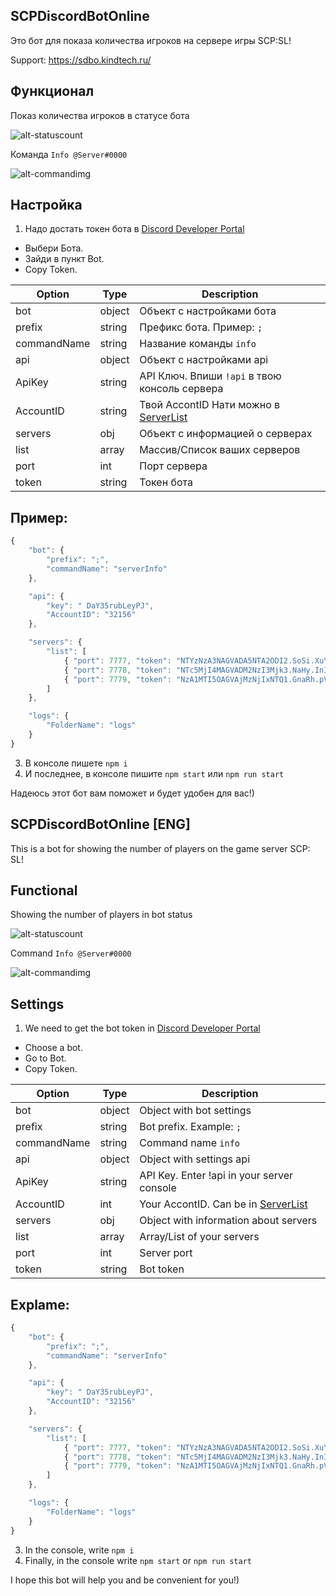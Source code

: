 SCPDiscordBotOnline
---------------------

Это бот для показа количества игроков на сервере игры SCP:SL!

Support: https://sdbo.kindtech.ru/

Функционал
---------------------

Показ количества игроков в статусе бота

![alt-statuscount](https://i.imgur.com/pkCTSYxl.png)

Команда `Info @Server#0000`

![alt-commandimg](https://i.imgur.com/M3FNNwJ.png)

Настройка
---------------------
1. Надо достать токен бота в [Discord Developer Portal](https://discordapp.com/developers/applications)
 * Выбери Бота.
 * Зайди в пункт Bot.
 * Copy Token.

| Option | Type | Description |
| ------ | ------ | ------ |
| bot | object | Объект с настройками бота |
| prefix | string | Префикс бота. Пример: `;` |
| commandName | string | Название команды `info` |
| api | object | Объект с настройками api |
| ApiKey | string | API Ключ. Впиши `!api` в твою консоль сервера |
| AccountID | string | Твой AccontID Нати можно в [ServerList](https://servers.scpslgame.com/) |
| servers | obj | Объект c информацией о серверах |
| list | array | Массив/Список ваших серверов |
| port | int | Порт сервера |
| token | string | Токен бота |
## Пример:
```js
{
    "bot": {
        "prefix": ";",
        "commandName": "serverInfo"
    },

    "api": {
        "key": " DaY35rubLeyPJ",
        "AccountID": "32156"
    },

    "servers": {
        "list": [
            { "port": 7777, "token": "NTYzNzA3NAGVADA5NTA2ODI2.SoSi.XuYImWKun-gfaJl7qF2r7_842Ww" },
            { "port": 7778, "token": "NTc5MjI4MAGVADM2NzI3Mjk3.NaHy.InIdIopjs9BGJiu-gyA0a9rWBog" },
            { "port": 7779, "token": "NzA1MTI5OAGVAjMzNjIxNTQ1.GnaRh.pV5odWuVKbrKWAShKAhdjkACU" }
        ]
    },

    "logs": {
        "FolderName": "logs"
    }
}
```
3. В консоле пишете `npm i`
4. И последнее, в консоле пишите `npm start` или `npm run start`

Надеюсь этот бот вам поможет и будет удобен для вас!)


SCPDiscordBotOnline [ENG]
---------------------

This is a bot for showing the number of players on the game server SCP: SL!

Functional
---------------------

Showing the number of players in bot status

![alt-statuscount](https://i.imgur.com/pkCTSYxl.png)

Command `Info @Server#0000`

![alt-commandimg](https://i.imgur.com/M3FNNwJ.png)

Settings
---------------------
1. We need to get the bot token in [Discord Developer Portal](https://discordapp.com/developers/applications)
 * Choose a bot.
 * Go to Bot.
 * Copy Token.
 

| Option | Type | Description |
| ------ | ------ | ------ |
| bot | object | Object with bot settings |
| prefix | string | Bot prefix. Example: `;` |
| commandName | string | Command name `info` |
| api | object | Object with settings api |
| ApiKey | string | API Key. Enter !api in your server console |
| AccountID | int | Your AccontID. Can be in [ServerList](https://servers.scpslgame.com/) |
| servers | obj | Object with information about servers |
| list | array | Array/List of your servers |
| port | int | Server port |
| token | string | Bot token |
## Explame:
```js
{
    "bot": {
        "prefix": ";",
        "commandName": "serverInfo"
    },

    "api": {
        "key": " DaY35rubLeyPJ",
        "AccountID": "32156"
    },

    "servers": {
        "list": [
            { "port": 7777, "token": "NTYzNzA3NAGVADA5NTA2ODI2.SoSi.XuYImWKun-gfaJl7qF2r7_842Ww" },
            { "port": 7778, "token": "NTc5MjI4MAGVADM2NzI3Mjk3.NaHy.InIdIopjs9BGJiu-gyA0a9rWBog" },
            { "port": 7779, "token": "NzA1MTI5OAGVAjMzNjIxNTQ1.GnaRh.pV5odWuVKbrKWAShKAhdjkACU" }
        ]
    },

    "logs": {
        "FolderName": "logs"
    }
}
```
3. In the console, write `npm i`
4. Finally, in the console write `npm start` or `npm run start`

I hope this bot will help you and be convenient for you!)
